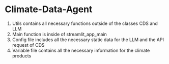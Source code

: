 # Climate-Data-Agent

1. Utils contains all necessary functions outside of the classes CDS and LLM
2. Main function is inside of streamlit_app_main
3. Config file includes all the necessary static data for the LLM and the API request of CDS
4. Variable file contains all the necessary information for the climate products
